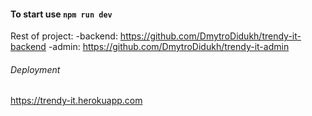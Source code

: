 #### To start use `npm run dev`

Rest of project:
-backend: https://github.com/DmytroDidukh/trendy-it-backend
-admin: https://github.com/DmytroDidukh/trendy-it-admin

###### Deployment
https://trendy-it.herokuapp.com
